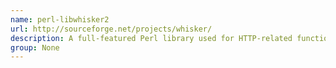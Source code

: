 ```yaml
---
name: perl-libwhisker2
url: http://sourceforge.net/projects/whisker/
description: A full-featured Perl library used for HTTP-related functions, including vulnerability scanning and exploitation.
group: None
---
```

